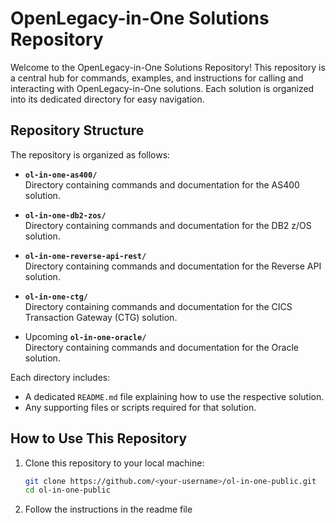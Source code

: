 # OpenLegacy-in-One Solutions Repository

Welcome to the OpenLegacy-in-One Solutions Repository! This repository is a central hub for commands, examples, and instructions for calling and interacting with OpenLegacy-in-One solutions. Each solution is organized into its dedicated directory for easy navigation.

## Repository Structure

The repository is organized as follows:

- **`ol-in-one-as400/`**  
  Directory containing commands and documentation for the AS400 solution.
  
- **`ol-in-one-db2-zos/`**  
  Directory containing commands and documentation for the DB2 z/OS solution.  

- **`ol-in-one-reverse-api-rest/`**  
  Directory containing commands and documentation for the Reverse API solution.
  
- **`ol-in-one-ctg/`**  
  Directory containing commands and documentation for the CICS Transaction Gateway (CTG) solution.

- Upcoming **`ol-in-one-oracle/`**  
  Directory containing commands and documentation for the Oracle solution.

Each directory includes:
- A dedicated `README.md` file explaining how to use the respective solution.
- Any supporting files or scripts required for that solution.

## How to Use This Repository

1. Clone this repository to your local machine:
   ```bash
   git clone https://github.com/<your-username>/ol-in-one-public.git
   cd ol-in-one-public
2. Follow the instructions in the readme file

